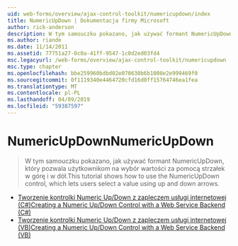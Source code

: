 ```yaml
---
uid: web-forms/overview/ajax-control-toolkit/numericupdown/index
title: NumericUpDown | Dokumentacja firmy Microsoft
author: rick-anderson
description: W tym samouczku pokazano, jak używać formant NumericUpDown, który pozwala użytkownikom na wybór wartości za pomocą strzałek w górę i w dół.
ms.author: riande
ms.date: 11/14/2011
ms.assetid: 77751a27-0c0a-41ff-9547-1c0d2ed03fd4
msc.legacyurl: /web-forms/overview/ajax-control-toolkit/numericupdown
msc.type: chapter
ms.openlocfilehash: bbe259960bdbd02e070630b6b1000e2e999469f0
ms.sourcegitcommit: 0f1119340e4464720cfd16d0ff15764746ea1fea
ms.translationtype: MT
ms.contentlocale: pl-PL
ms.lasthandoff: 04/09/2019
ms.locfileid: "59387597"
---
```

# <a name="numericupdown"></a><span data-ttu-id="d97dd-103">NumericUpDown</span><span class="sxs-lookup"><span data-stu-id="d97dd-103">NumericUpDown</span></span>

> <span data-ttu-id="d97dd-104">W tym samouczku pokazano, jak używać formant NumericUpDown, który pozwala użytkownikom na wybór wartości za pomocą strzałek w górę i w dół.</span><span class="sxs-lookup"><span data-stu-id="d97dd-104">This tutorial shows how to use the NumericUpDown control, which lets users select a value using up and down arrows.</span></span>


- [<span data-ttu-id="d97dd-105">Tworzenie kontrolki Numeric Up/Down z zapleczem usługi internetowej (C#)</span><span class="sxs-lookup"><span data-stu-id="d97dd-105">Creating a Numeric Up/Down Control with a Web Service Backend (C#)</span></span>](creating-a-numeric-up-down-control-with-a-web-service-backend-cs.md)
- [<span data-ttu-id="d97dd-106">Tworzenie kontrolki Numeric Up/Down z zapleczem usługi internetowej (VB)</span><span class="sxs-lookup"><span data-stu-id="d97dd-106">Creating a Numeric Up/Down Control with a Web Service Backend (VB)</span></span>](creating-a-numeric-up-down-control-with-a-web-service-backend-vb.md)
